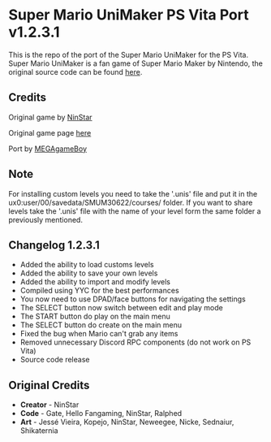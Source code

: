 # Super Mario UniMaker PS Vita Port v1.2.3.1
This is the repo of the port of the Super Mario UniMaker for the PS Vita. Super Mario UniMaker is a fan game of Super Mario Maker by Nintendo, the original source code can be found [here](https://github.com/ninstar/UniMaker).

## Credits
Original game by [NinStar](https://ninstars.itch.io)

Original game page [here](https://ninstars.itch.io/unimaker)

Port by [MEGAgameBoy](https://github.com/MEGAgameBoy)

## Note
For installing custom levels you need to take the '.unis' file and put it in the ux0:user/00/savedata/SMUM30622/courses/ folder.
If you want to share levels take the '.unis' file with the name of your level form the same folder a previously mentioned.

## Changelog 1.2.3.1
* Added the ability to load customs levels
* Added the ability to save your own levels
* Added the ability to import and modify levels
* Compiled using YYC for the best performances
* You now need to use DPAD/face buttons for navigating the settings
* The SELECT button now switch between edit and play mode
* The START button do play on the main menu
* The SELECT button do create on the main menu
* Fixed the bug when Mario can't grab any items
* Removed unnecessary Discord RPC components (do not work on PS Vita)
* Source code release

## Original Credits

- **Creator** - NinStar
- **Code** - Gate, Hello Fangaming, NinStar, Ralphed
- **Art** - Jessé Vieira, Kopejo, NinStar, Neweegee, Nicke, Sednaiur, Shikaternia